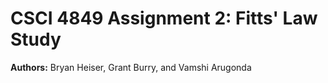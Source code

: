 # CSCI 4849 Assignment 2: Fitts' Law Study

**Authors:** Bryan Heiser, Grant Burry, and Vamshi Arugonda
